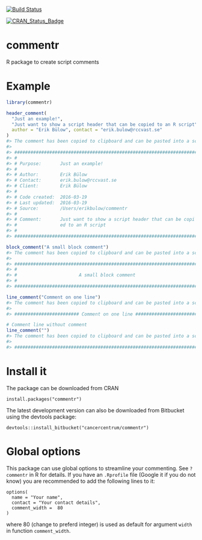 [![Build Status](https://travis-ci.org/cancercentrum/commentr.png?branch=master)](https://travis-ci.org/cancercentrum/commentr)

[![CRAN\_Status\_Badge](http://www.r-pkg.org/badges/version/commentr)](https://cran.r-project.org/package=commentr/)

<!-- README.md is generated from README.Rmd. Please edit that file -->
commentr
========

R package to create script comments

Example
=======

``` r
library(commentr)

header_comment(
  "Just an example!", 
  "Just want to show a script header that can be copied to an R script", 
  author = "Erik Bülow", contact = "erik.bulow@rccvast.se"
)
#> The comment has been copied to clipboard and can be pasted into a script file!
#> 
#> ######################################################################
#> #                                                                    #
#> # Purpose:       Just an example!                                    #
#> #                                                                    #
#> # Author:        Erik Bülow                                          #
#> # Contact:       erik.bulow@rccvast.se                               #
#> # Client:        Erik Bülow                                          #
#> #                                                                    #
#> # Code created:  2016-03-19                                          #
#> # Last updated:  2016-03-19                                          #
#> # Source:        /Users/erikbulow/commentr                           #
#> #                                                                    #
#> # Comment:       Just want to show a script header that can be copi  #
#> #                ed to an R script                                   #
#> #                                                                    #
#> ######################################################################

block_comment("A small block comment")
#> The comment has been copied to clipboard and can be pasted into a script file!
#> 
#> ######################################################################
#> #                                                                    #
#> #                       A small block comment                        #
#> #                                                                    #
#> ######################################################################

line_comment("Comment on one line")
#> The comment has been copied to clipboard and can be pasted into a script file!
#> 
#> ######################## Comment on one line #########################

# Comment line without comment
line_comment("")
#> The comment has been copied to clipboard and can be pasted into a script file!
#> 
#> ######################################################################
```

Install it
==========

The package can be downloaded from CRAN

    install.packages("commentr")

The latest development version can also be downloaded from Bitbucket using the devtools package:

    devtools::install_bitbucket("cancercentrum/commentr")

Global options
==============

This package can use global options to streamline your commenting. See `?commentr` in R for details. If you have an `.Rprofile` file (Google it if you do not know) you are recommended to add the following lines to it:

    options(
      name = "Your name", 
      contact = "Your contact details", 
      comment_width =  80
    )

where 80 (change to preferd integer) is used as default for argument `width` in function `comment_width`.
